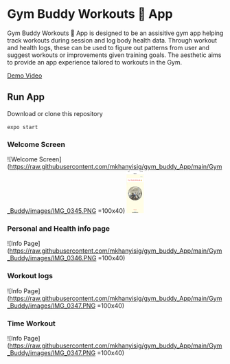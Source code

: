 # Gym Buddy Workouts 💪  App

Gym Buddy Workouts 💪  App is designed to be an assisitive gym app helping track workouts during session and log body health data. Through workout and health logs, these can be used to figure out patterns from user and suggest workouts or improvements given training goals. The aesthetic aims to provide an app experience tailored to workouts in the Gym.

[Demo Video](https://drive.google.com/drive/u/1/folders/1o3qHBni2Ecp0Pp5Sk2tYhLTwYsK611Td)

## Run App

Download or clone this repository

```
expo start
```

### Welcome Screen

![Welcome Screen](https://raw.githubusercontent.com/mkhanyisig/gym_buddy_App/main/Gym_Buddy/images/IMG_0345.PNG =100x40)
<img src="https://raw.githubusercontent.com/mkhanyisig/gym_buddy_App/main/Gym_Buddy/images/IMG_0345.PNG" width="40" height="100" />

### Personal and Health info page

![Info Page](https://raw.githubusercontent.com/mkhanyisig/gym_buddy_App/main/Gym_Buddy/images/IMG_0346.PNG =100x40)

### Workout logs
![Info Page](https://raw.githubusercontent.com/mkhanyisig/gym_buddy_App/main/Gym_Buddy/images/IMG_0347.PNG =100x40)

### Time Workout

![Info Page](https://raw.githubusercontent.com/mkhanyisig/gym_buddy_App/main/Gym_Buddy/images/IMG_0347.PNG =100x40)
